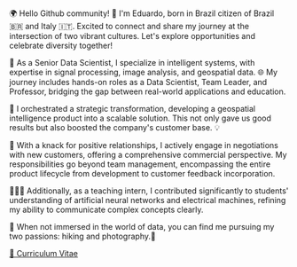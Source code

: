 🌍 Hello Github community! 👋 I'm Eduardo, born in Brazil citizen of Brazil 🇧🇷 and Italy 🇮🇹. Excited to connect and share my journey at the intersection of two vibrant cultures. Let's explore opportunities and celebrate diversity together!

🚀 As a Senior Data Scientist, I specialize in intelligent systems, with expertise in signal processing, image analysis, and geospatial data. 🌐 My journey includes hands-on roles as a Data Scientist, Team Leader, and Professor, bridging the gap between real-world applications and education.

🌱 I orchestrated a strategic transformation, developing a geospatial intelligence product into a scalable solution. This not only gave us good results but also boosted the company's customer base. 💡

🤝 With a knack for positive relationships, I actively engage in negotiations with new customers, offering a comprehensive commercial perspective. My responsibilities go beyond team management, encompassing the entire product lifecycle from development to customer feedback incorporation.

👨🏻‍💻 Additionally, as a teaching intern, I contributed significantly to students' understanding of artificial neural networks and electrical machines, refining my ability to communicate complex concepts clearly.

🥾 When not immersed in the world of data, you can find me pursuing my two passions: hiking and photography.📸

[📜 Curriculum Vitae](CurriculumVitae/cv_eduardo_de_andrade_nogueira.pdf)

